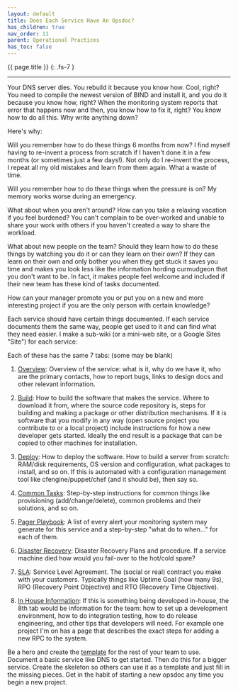 ```yaml
---
layout: default
title: Does Each Service Have An Opsdoc?
has_children: true
nav_order: 11
parent: Operational Practices
has_toc: false
---
```


{{ page.title }}
{: .fs-7 }

---

Your DNS server dies. You rebuild it because you know how. Cool, right? You need to compile the newest version of BIND and install it, and you do it because you know how, right? When the monitoring system reports that error that happens now and then, you know how to fix it, right? You know how to do all this. Why write anything down?

Here's why:

Will you remember how to do these things 6 months from now? I find myself having to re-invent a process from scratch if I haven't done it in a few months (or sometimes just a few days!). Not only do I re-invent the process, I repeat all my old mistakes and learn from them again. What a waste of time.

Will you remember how to do these things when the pressure is on? My memory works worse during an emergency.

What about when you aren't around? How can you take a relaxing vacation if you feel burdened? You can't complain to be over-worked and unable to share your work with others if you haven't created a way to share the workload.

What about new people on the team? Should they learn how to do these things by watching you do it or can they learn on their own? If they can learn on their own and only bother you when they get stuck it saves you time and makes you look less like the information hording curmudgeon that you don't want to be. In fact, it makes people feel welcome and included if their new team has these kind of tasks documented.

How can your manager promote you or put you on a new and more interesting project if you are the only person with certain knowledge?

Each service should have certain things documented. If each service documents them the same way, people get used to it and can find what they need easier. I make a sub-wiki (or a mini-web site, or a Google Sites "Site") for each service:

Each of these has the same 7 tabs: (some may be blank)

1. [Overview](/docs/opsdoc/overview.md): Overview of the service: what is it, why do we have it, who are the primary contacts, how to report bugs, links to design docs and other relevant information.

1. [Build](/docs/opsdoc/build.md): How to build the software that makes the service. Where to download it from, where the source code repository is, steps for building and making a package or other distribution mechanisms. If it is software that you modify in any way (open source project you contribute to or a local project) include instructions for how a new developer gets started. Ideally the end result is a package that can be copied to other machines for installation.

1. [Deploy](/docs/opsdoc/deploy.md): How to deploy the software. How to build a server from scratch: RAM/disk requirements, OS version and configuration, what packages to install, and so on. If this is automated with a configuration management tool like cfengine/puppet/chef (and it should be), then say so.

1. [Common Tasks](/docs/opsdoc/common.md): Step-by-step instructions for common things like provisioning (add/change/delete), common problems and their solutions, and so on.

1. [Pager Playbook](/docs/opsdoc/pager_playbook.md): A list of every alert your monitoring system may generate for this service and a step-by-step "what do to when..." for each of them.

1. [Disaster Recovery](/docs/opsdoc/disaster_recovery.md): Disaster Recovery Plans and procedure. If a service machine died how would you fail-over to the hot/cold spare?

1. [SLA](/docs/opsdoc/sla.md): Service Level Agreement. The (social or real) contract you make with your customers. Typically things like Uptime Goal (how many 9s), RPO (Recovery Point Objective) and RTO (Recovery Time Objective).

1. [In House Information](/docs/opsdoc/in_house_info.md): If this is something being developed in-house, the 8th tab would be information for the team: how to set up a development environment, how to do integration testing, how to do release engineering, and other tips that developers will need. For example one project I'm on has a page that describes the exact steps for adding a new RPC to the system.

Be a hero and create the [template](../opsdoc/) for the rest of your team to use. Document a basic service like DNS to get started. Then do this for a bigger service. Create the skeleton so others can use it as a template and just fill in the missing pieces. Get in the habit of starting a new opsdoc any time you begin a new project.
